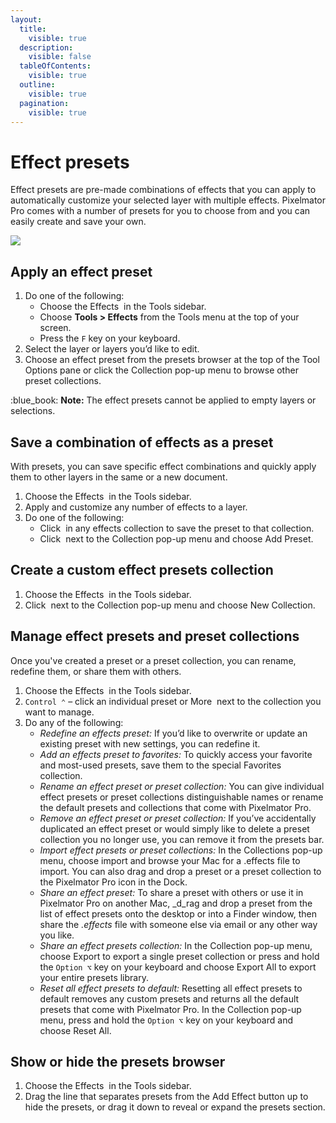 ```yaml
---
layout:
  title:
    visible: true
  description:
    visible: false
  tableOfContents:
    visible: true
  outline:
    visible: true
  pagination:
    visible: true
---
```


# Effect presets

Effect presets are pre-made combinations of effects that you can apply to automatically customize your selected layer with multiple effects. Pixelmator Pro comes with a number of presets for you to choose from and you can easily create and save your own.

![](https://help.pixelmator.com/pixelmator-pro/3.5/assets/English/1651755828000.jpeg)

## Apply an effect preset

1. Do one of the following:
   * Choose the Effects <img src="https://help.pixelmator.com/pixelmator-pro/3.5/assets/English/1581000204000.png" alt="" data-size="line"> in the Tools sidebar.
   * Choose **Tools > Effects** from the Tools menu at the top of your screen.
   * Press the `F` key on your keyboard.
2. Select the layer or layers you’d like to edit.
3. Choose an effect preset from the presets browser at the top of the Tool Options pane or click the Collection pop-up menu to browse other preset collections.

:blue\_book: **Note:** The effect presets cannot be applied to empty layers or selections.

## Save a combination of effects as a preset

With presets, you can save specific effect combinations and quickly apply them to other layers in the same or a new document.

1. Choose the Effects <img src="https://help.pixelmator.com/pixelmator-pro/3.5/assets/English/1581000204000.png" alt="" data-size="line"> in the Tools sidebar.
2. Apply and customize any number of effects to a layer.
3. Do one of the following:
   * Click <img src="https://help.pixelmator.com/pixelmator-pro/3.5/assets/English/1579274394000.png" alt="" data-size="line"> in any effects collection to save the preset to that collection.
   * Click <img src="https://help.pixelmator.com/pixelmator-pro/3.5/assets/English/1603810631000.png" alt="" data-size="line"> next to the Collection pop-up menu and choose Add Preset.

## Create a custom effect presets collection

1. Choose the Effects <img src="https://help.pixelmator.com/pixelmator-pro/3.5/assets/English/1581000204000.png" alt="" data-size="line"> in the Tools sidebar.
2. Click <img src="https://help.pixelmator.com/pixelmator-pro/3.5/assets/English/1603810631000.png" alt="" data-size="line"> next to the Collection pop-up menu and choose New Collection.

## Manage effect presets and preset collections

Once you've created a preset or a preset collection, you can rename, redefine them, or share them with others.

1. Choose the Effects <img src="https://help.pixelmator.com/pixelmator-pro/3.5/assets/English/1581000204000.png" alt="" data-size="line"> in the Tools sidebar.
2. `Control ⌃` – click an individual preset or More <img src="https://help.pixelmator.com/pixelmator-pro/3.5/assets/English/1603810631000.png" alt="" data-size="line"> next to the collection you want to manage.
3. Do any of the following:&#x20;
   * _Redefine an effects preset:_ If you’d like to overwrite or update an existing preset with new settings, you can redefine it.
   * _Add an effects preset to favorites:_ To quickly access your favorite and most-used presets, save them to the special Favorites collection.
   * _Rename an effect preset or preset collection:_ You can give individual effect presets or preset collections distinguishable names or rename the default presets and collections that come with Pixelmator Pro.
   * _Remove an effect preset or preset collection:_ If you’ve accidentally duplicated an effect preset or would simply like to delete a preset collection you no longer use, you can remove it from the presets bar.
   * _Import effect presets or preset collections:_ In the Collections pop-up menu, choose import and browse your Mac for a .effects file to import. You can also drag and drop a preset or a preset collection to the Pixelmator Pro icon in the Dock.
   * _Share an effect preset:_ To share a preset with others or use it in Pixelmator Pro on another Mac, _d_rag and drop a preset from the list of effect presets onto the desktop or into a Finder window, then share the _.effects_ file with someone else via email or any other way you like.
   * _Share an effect presets collection:_ In the Collection pop-up menu, choose Export to export a single preset collection or press and hold the `Option ⌥` key on your keyboard and choose Export All to export your entire presets library.
   * _Reset all effect presets to default:_ Resetting all effect presets to default removes any custom presets and returns all the default presets that come with Pixelmator Pro. In the Collection pop-up menu, press and hold the `Option ⌥` key on your keyboard and choose Reset All.

## Show or hide the presets browser

1. Choose the Effects <img src="https://help.pixelmator.com/pixelmator-pro/3.5/assets/English/1581000204000.png" alt="" data-size="line"> in the Tools sidebar.
2. Drag the line that separates presets from the Add Effect button up to hide the presets, or drag it down to reveal or expand the presets section.

